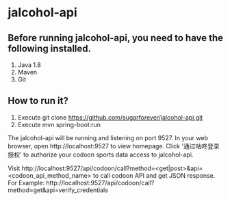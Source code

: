 # jalcohol-api

## Before running jalcohol-api, you need to have the following installed.
1. Java 1.8
2. Maven
3. Git

## How to run it?
1. Execute git clone https://github.com/sugarforever/jalcohol-api.git
2. Execute mvn spring-boot:run

The jalcohol-api will be running and listening on port 9527.
In your web browser, open http://localhost:9527 to view homepage.
Click '通过咕咚登录授权' to authorize your codoon sports data access to jalcohol-api.

Visit http://localhost:9527/api/codoon/call?method=<get|post>&api=<codoon_api_method_name> to call codoon API and get JSON response.
For Example:
http://localhost:9527/api/codoon/call?method=get&api=verify_credentials
